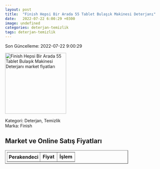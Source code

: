 ```yaml
---
layout: post
title:  "Finish Hepsi Bir Arada 55 Tablet Bulaşık Makinesi Deterjanı"
date:   2022-07-22 6:00:29 +0300
image: undefined
categories: deterjan-temizlik
tags: deterjan-temizlik
---
```


Son Güncelleme: 2022-07-22 9:00:29

<img src="undefined" width="200" alt="Finish Hepsi Bir Arada 55 Tablet Bulaşık Makinesi Deterjanı market fiyatları" />

Kategori: Deterjan, Temizlik
<br />
Marka: Finish

<h2>Market ve Online Satış Fiyatları</h2>

<table border="1" style="padding: 5px;width:80%;">
  <tr>
    <td style="padding: 5px;"><strong>Perakendeci</strong></td>
    <td><strong>Fiyat</strong></td>
    <td><strong>İşlem</strong></td>
  </tr>
  
</table>
